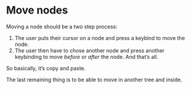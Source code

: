 # Move nodes

Moving a node should be a two step process:

1. The user puts their cursor on a node and press a keybind to move the node.
2. The user then have to chose another node and press another keybinding to move _before_ or _after_ the node. And
   that’s all.

So basically, it’s copy and paste.

The last remaining thing is to be able to move in another tree and inside.
